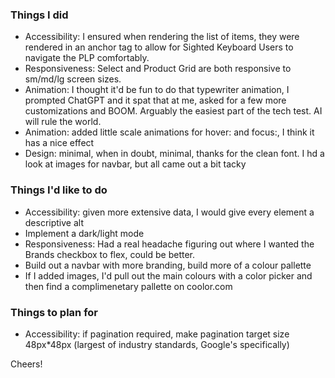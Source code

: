 ### Things I did
- Accessibility: I ensured when rendering the list of items, they were rendered in an anchor tag to allow for Sighted Keyboard Users to navigate the PLP comfortably.
- Responsiveness: Select and Product Grid are both responsive to sm/md/lg screen sizes.
- Animation: I thought it'd be fun to do that typewriter animation, I prompted ChatGPT and it spat that at me, asked for a few more customizations and BOOM. Arguably the easiest part of the tech test. AI will rule the world.
- Animation: added little scale animations for hover: and focus:, I think it has a nice effect
- Design: minimal, when in doubt, minimal, thanks for the clean font. I hd a look at images for navbar, but all came out a bit tacky


### Things I'd like to do
- Accessibility: given more extensive data, I would give every element a descriptive alt
- Implement a dark/light mode
- Responsiveness: Had a real headache figuring out where I wanted the Brands checkbox to flex, could be better.
- Build out a navbar with more branding, build more of a colour pallette
- If I added images, I'd pull out the main colours with a color picker and then find a complimenetary pallette on coolor.com

### Things to plan for
- Accessibility: if pagination required, make pagination target size 48px*48px (largest of industry standards, Google's specifically)


Cheers!